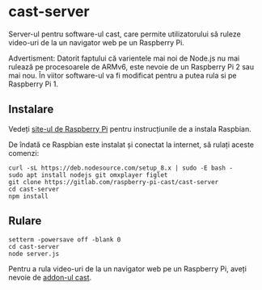 # cast-server
Server-ul pentru software-ul cast, care permite utilizatorului să ruleze video-uri de la un navigator web pe un Raspberry Pi.

Advertisment: Datorit faptului că varientele mai noi de Node.js nu mai rulează pe procesoarele de ARMv6, este nevoie de un Raspberry Pi 2 sau mai nou. În viitor software-ul va fi modificat pentru a putea rula si pe Raspberry Pi 1.

## Instalare
Vedeți [site-ul de Raspberry Pi](https://www.raspberrypi.org/downloads/) pentru instrucțiunile de a instala Raspbian.

De îndată ce Raspbian este instalat și conectat la internet, să rulați aceste comenzi:
```
curl -sL https://deb.nodesource.com/setup_8.x | sudo -E bash -
sudo apt install nodejs git omxplayer figlet
git clone https://gitlab.com/raspberry-pi-cast/cast-server
cd cast-server
npm install
```

## Rulare 
```
setterm -powersave off -blank 0
cd cast-server
node server.js
```

Pentru a rula video-uri de la un navigator web pe un Raspberry Pi, aveți nevoie de
[addon-ul cast](https://gitlab.com/raspberry-pi-cast/cast-addon-firefox).



